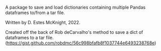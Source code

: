 A package to save and load dictionaries containing multiple Pandas dataframes to/from a tar file.

Written by D. Estes McKnight, 2022.

Created off the back of Rob deCarvalho's method to save a dict of dataframes to a tar file. (https://gist.github.com/robdmc/56c998bfafb8f1037744e6493238768e)
